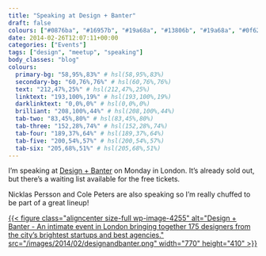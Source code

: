```yaml
---
title: "Speaking at Design + Banter"
draft: false
colours: ["#0876ba", "#16957b", "#19a68a", "#13806b", "#19a68a", "#0f6252", "#19a68a"]
date: 2014-02-26T12:07:11+00:00
categories: ["Events"]
tags: ["design", "meetup", "speaking"]
body_classes: "blog"
colours:
  primary-bg: "58,95%,83%" # hsl(58,95%,83%)
  secondary-bg: "60,76%,76%" # hsl(60,76%,76%)
  text: "212,47%,25%" # hsl(212,47%,25%)
  linktext: "193,100%,19%" # hsl(193,100%,19%)
  darklinktext: "0,0%,0%" # hsl(0,0%,0%)
  brilliant: "208,100%,44%" # hsl(208,100%,44%)
  tab-two: "83,45%,80%" # hsl(83,45%,80%)
  tab-three: "152,28%,74%" # hsl(152,28%,74%)
  tab-four: "189,37%,64%" # hsl(189,37%,64%)
  tab-five: "200,54%,57%" # hsl(200,54%,57%)
  tab-six: "205,68%,51%" # hsl(205,68%,51%)
---
```


I’m speaking at [Design + Banter](http://designandbanter.com) on Monday in London. It’s already sold out, but there’s a waiting list available for the free tickets.

Nicklas Persson and Cole Peters are also speaking so I’m really chuffed to be part of a great lineup!

[{{< figure class="aligncenter size-full wp-image-4255" alt="Design + Banter  - An intimate event in London bringing together 175 designers from the city’s brightest startups and best agencies." src="/images/2014/02/designandbanter.png" width="770" height="410" >}}](http://designandbanter.com)

	